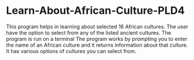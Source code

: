 # Learn-About-African-Culture-PLD4
This program helps in learning about selected 16 African cultures. The user have the option to select from any of the listed ancient cultures.
The program is run on a terminal 
The program works by prompting you to enter the name of an African culture and it returns information about that culture.
It has various options of cultures you can select from.

